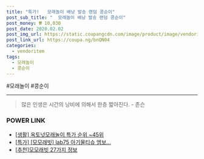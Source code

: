 ```yaml
--- 
title: "특가!   모래놀이 배낭 발송 랜덤 콩순이" 
post_sub_title: "  모래놀이 배낭 발송 랜덤 콩순이" 
post_money: ₩ 10,030 
post_date: 2020.02.02 
post_img_url: https://static.coupangcdn.com/image/product/image/vendoritem/2018/10/31/3633567693/90b9f3f4-fef0-48e1-a410-2dd4429a2525.jpg 
post_link_url: https://coupa.ng/bnQN04 
categories: 
  - vendoritem 
tags: 
  - 모래놀이 
  - 콩순이 
--- 
```

  #모래놀이 #콩순이 
<hr> 

> 많은 인생은 시간의 낭비에 의해서 한층 짧아진다. - 존슨 


### POWER LINK

* <a href="https://blog.naver.com/sakai111/221793186078" target="_blank"> [생활] 옥토넛모래놀이 특가 순위 ~45위</a>
* <a href="https://blog.naver.com/an0733/221788984457" target="_blank">[특가] [모모래빗] lab75 아기물티슈 엠보...</a>
* <a href="https://blog.naver.com/fasyy4321/221788743338" target="_blank">[추천]모모래빗 27가지 정보</a>
